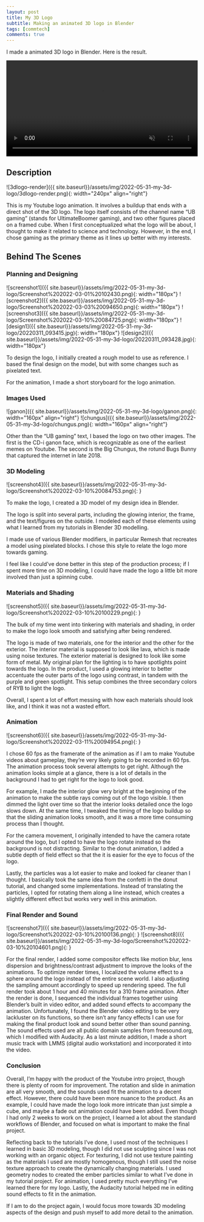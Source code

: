 ```yaml
---
layout: post
title: My 3D Logo
subtitle: Making an animated 3D logo in Blender
tags: [commtech]
comments: true
---
```


I made a animated 3D logo in Blender. Here is the result.

<!-- <iframe src="https://drive.google.com/file/d/1qbb24RNhckAcShMIybePA6ifjNpxzEg1/preview" width="640" height="480" allow="autoplay"></iframe> -->
<video width="100%" muted autoplay controls loop>
    <source src="{{ site.baseurl}}/assets/img/2022-05-31-my-3d-logo/render.mp4" type="video/mp4">
</video>

## Description

![3dlogo-render]({{ site.baseurl}}/assets/img/2022-05-31-my-3d-logo/3dlogo-render.png){: width="240px" align="right"}

This is my Youtube logo animation. It involves a buildup that ends with a direct shot of the 3D logo. The logo itself consists of the channel name “UB gaming” (stands for UltimateBoomer gaming), and two other figures placed on a framed cube. When I first conceptualized what the logo will be about, I thought to make it related to science and technology. However, in the end, I chose gaming as the primary theme as it lines up better with my interests.

## Behind The Scenes

### Planning and Designing

![screenshot1]({{ site.baseurl}}/assets/img/2022-05-31-my-3d-logo/Screenshot%202022-03-01%20102430.png){: width="180px"}
![screenshot2]({{ site.baseurl}}/assets/img/2022-05-31-my-3d-logo/Screenshot%202022-03-03%20094650.png){: width="180px"}
![screenshot3]({{ site.baseurl}}/assets/img/2022-05-31-my-3d-logo/Screenshot%202022-03-10%20084725.png){: width="180px"}
![design1]({{ site.baseurl}}/assets/img/2022-05-31-my-3d-logo/20220311_093415.jpg){: width="180px"}
![design2]({{ site.baseurl}}/assets/img/2022-05-31-my-3d-logo/20220311_093428.jpg){: width="180px"}

To design the logo, I initially created a rough model to use as reference. I based the final design on the model, but with some changes such as pixelated text.

For the animation, I made a short storyboard for the logo animation.

### Images Used

![ganon]({{ site.baseurl}}/assets/img/2022-05-31-my-3d-logo/ganon.png){: width="160px" align="right"}
![chungus]({{ site.baseurl}}/assets/img/2022-05-31-my-3d-logo/chungus.png){: width="160px" align="right"}

Other than the “UB gaming” text, I based the logo on two other images. The first is the CD-i ganon face, which is recognizable as one of the earliest memes on Youtube. The second is the Big Chungus, the rotund Bugs Bunny that captured the internet in late 2018. 

### 3D Modeling

![screenshot4]({{ site.baseurl}}/assets/img/2022-05-31-my-3d-logo/Screenshot%202022-03-10%20084753.png){: }

To make the logo, I created a 3D model of my design idea in Blender.

The logo is split into several parts, including the glowing interior, the frame, and the text/figures on the outside. I modeled each of these elements using what I learned from my tutorials in Blender 3D modelling. 

I made use of various Blender modifiers, in particular Remesh that recreates a model using pixelated blocks. I chose this style to relate the logo more towards gaming.

I feel like I could’ve done better in this step of the production process; if I spent more time on 3D modeling, I could have made the logo a little bit more involved than just a spinning cube.

### Materials and Shading

![screenshot5]({{ site.baseurl}}/assets/img/2022-05-31-my-3d-logo/Screenshot%202022-03-10%20100229.png){: }

The bulk of my time went into tinkering with materials and shading, in order to make the logo look smooth and satisfying after being rendered.

The logo is made of two materials, one for the interior and the other for the exterior. The interior material is supposed to look like lava, which is made using noise textures. The exterior material is designed to look like some form of metal. My original plan for the lighting is to have spotlights point towards the logo. In the product, I used a glowing interior to better accentuate the outer parts of the logo using contrast, in tandem with the purple and green spotlight. This setup combines the three secondary colors of RYB to light the logo.

Overall, I spent a lot of effort messing with how each materials should look like, and I think it was not a wasted effort.

### Animation

![screenshot6]({{ site.baseurl}}/assets/img/2022-05-31-my-3d-logo/Screenshot%202022-03-11%20094954.png){: }

I chose 60 fps as the framerate of the animation as if I am to make Youtube videos about gameplay, they’re very likely going to be recorded in 60 fps. The animation process took several attempts to get right. Although the animation looks simple at a glance, there is a lot of details in the background I had to get right for the logo to look good.

For example, I made the interior glow very bright at the beginning of the animation to make the subtle rays coming out of the logo visible. I then dimmed the light over time so that the interior looks detailed once the logo slows down. At the same time, I tweaked the timing of the logo buildup so that the sliding animation looks smooth, and it was a more time consuming process than I thought.

For the camera movement, I originally intended to have the camera rotate around the logo, but I opted to have the logo rotate instead so the background is not distracting. Similar to the donut animation, I added a subtle depth of field effect so that the it is easier for the eye to focus of the logo.

Lastly, the particles was a lot easier to make and looked far cleaner than I thought. I basically took the same idea from the confetti in the donut tutorial, and changed some implementations. Instead of translating the particles, I opted for rotating them along a line instead, which creates a slightly different effect but works very well in this animation.


### Final Render and Sound

![screenshot7]({{ site.baseurl}}/assets/img/2022-05-31-my-3d-logo/Screenshot%202022-03-10%20100136.png){: }
![screenshot8]({{ site.baseurl}}/assets/img/2022-05-31-my-3d-logo/Screenshot%202022-03-10%20104601.png){: }

For the final render, I added some compositor effects like motion blur, lens dispersion and brightness/contrast adjustment to improve the looks of the animations. To optimize render times, I localized the volume effect to a sphere around the logo instead of the entire scene world. I also adjusting the sampling amount accordingly to speed up rendering speed. The full render took about 1 hour and 40 minutes for a 310 frame animation.
After the render is done, I sequenced the individual frames together using Blender’s built in video editor, and added sound effects to accompany the animation. Unfortunately, I found the Blender video editing to be very lackluster on its functions, so there isn’t any fancy effects I can use for making the final product look and sound better other than sound panning. The sound effects used are all public domain samples from freesound.org, which I modified with Audacity. As a last minute addition, I made a short music track with LMMS (digital audio workstation) and incorporated it into the video. 


### Conclusion

Overall, I’m happy with the product of the Youtube intro project, though there is plenty of room for improvement. The rotation and slide in animation are all very smooth, and the sounds used fit the animation to a decent effect. However, there could have been more nuance to the product. As an example, I could have made the logo look more intricate than just simple a cube, and maybe a fade out animation could have been added. Even though I had only 2 weeks to work on the project, I learned a lot about the standard workflows of Blender, and focused on what is important to make the final project.

Reflecting back to the tutorials I’ve done, I used most of the techniques I learned in basic 3D modeling, though I did not use sculpting since I was not working with an organic object. For texturing, I did not use texture painting as the materials I used are mostly homogenous, though I still used the noise texture approach to create the dynamically changing  materials. I used geometry nodes to created the ember particles similar to what I’ve done in my tutorial project. For animation, I used pretty much everything I’ve learned there for my logo. Lastly, the Audacity tutorial helped me in editing sound effects to fit in the animation.

If I am to do the project again, I would focus more towards 3D modeling aspects of the design and push myself to add more detail to the animation.
